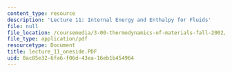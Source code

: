 ```yaml
---
content_type: resource
description: 'Lecture 11: Internal Energy and Enthalpy for Fluids'
file: null
file_location: /coursemedia/3-00-thermodynamics-of-materials-fall-2002/8ac85e326fa6f06d43ea16eb1b454964_lecture_11_oneside.PDF
file_type: application/pdf
resourcetype: Document
title: lecture_11_oneside.PDF
uid: 8ac85e32-6fa6-f06d-43ea-16eb1b454964
---
```

